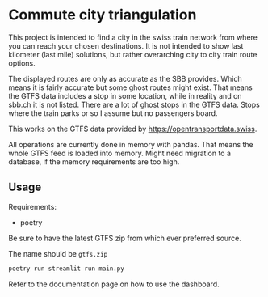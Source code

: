 # Commute city triangulation

This project is intended to find a city in the swiss train network from where you can reach your chosen destinations.
It is not intended to show last kilometer (last mile) solutions, but rather overarching city to city train route options.

The displayed routes are only as accurate as the SBB provides. Which means it is fairly accurate but some ghost routes might exist. That means the GTFS data includes a stop in some location, while in reality and on sbb.ch it is not listed.
There are a lot of ghost stops in the GTFS data. Stops where the train parks or so I assume but no passengers board.

This works on the GTFS data provided by https://opentransportdata.swiss.

All operations are currently done in memory with pandas. That means the whole GTFS feed is loaded into memory.
Might need migration to a database, if the memory requirements are too high.

## Usage
Requirements:
- poetry

Be sure to have the latest GTFS zip from which ever preferred source.

The name should be `gtfs.zip`

```sh
poetry run streamlit run main.py
```

Refer to the documentation page on how to use the dashboard.

